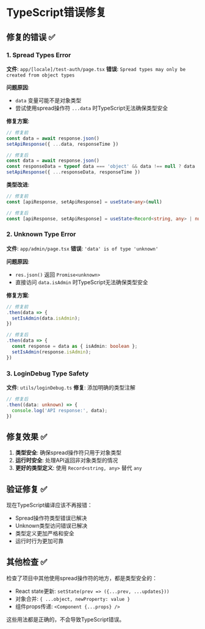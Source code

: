 # TypeScript错误修复

## 修复的错误 ✅

### 1. Spread Types Error
**文件**: `app/[locale]/test-auth/page.tsx`
**错误**: `Spread types may only be created from object types`

**问题原因**: 
- `data` 变量可能不是对象类型
- 尝试使用spread操作符 `...data` 时TypeScript无法确保类型安全

**修复方案**:
```typescript
// 修复前
const data = await response.json()
setApiResponse({ ...data, responseTime })

// 修复后
const data = await response.json()
const responseData = typeof data === 'object' && data !== null ? data : { value: data }
setApiResponse({ ...responseData, responseTime })
```

**类型改进**:
```typescript
// 修复前
const [apiResponse, setApiResponse] = useState<any>(null)

// 修复后
const [apiResponse, setApiResponse] = useState<Record<string, any> | null>(null)
```

### 2. Unknown Type Error
**文件**: `app/admin/page.tsx`
**错误**: `'data' is of type 'unknown'`

**问题原因**: 
- `res.json()` 返回 `Promise<unknown>`
- 直接访问 `data.isAdmin` 时TypeScript无法确保类型安全

**修复方案**:
```typescript
// 修复前
.then(data => {
  setIsAdmin(data.isAdmin);
})

// 修复后
.then(data => {
  const response = data as { isAdmin: boolean };
  setIsAdmin(response.isAdmin);
})
```

### 3. LoginDebug Type Safety
**文件**: `utils/loginDebug.ts`
**修复**: 添加明确的类型注解

```typescript
// 修复后
.then((data: unknown) => {
  console.log('API response:', data);
})
```

## 修复效果 ✅

1. **类型安全**: 确保spread操作符只用于对象类型
2. **运行时安全**: 处理API返回非对象类型的情况
3. **更好的类型定义**: 使用 `Record<string, any>` 替代 `any`

## 验证修复 ✅

现在TypeScript编译应该不再报错：
- Spread操作符类型错误已解决
- Unknown类型访问错误已解决
- 类型定义更加严格和安全
- 运行时行为更加可靠

## 其他检查 ✅

检查了项目中其他使用spread操作符的地方，都是类型安全的：
- React state更新: `setState(prev => ({...prev, ...updates}))`
- 对象合并: `{ ...object, newProperty: value }`
- 组件props传递: `<Component {...props} />`

这些用法都是正确的，不会导致TypeScript错误。